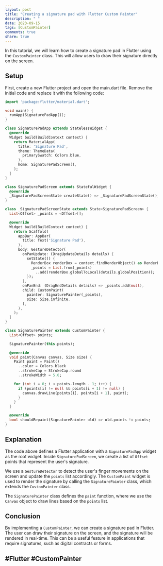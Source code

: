 ```yaml
---
layout: post
title: "Creating a signature pad with Flutter Custom Painter"
description: " "
date: 2023-09-15
tags: [CustomPainter]
comments: true
share: true
---
```


In this tutorial, we will learn how to create a signature pad in Flutter using the `CustomPainter` class. This will allow users to draw their signature directly on the screen.

## Setup

First, create a new Flutter project and open the main.dart file. Remove the initial code and replace it with the following code:

```dart
import 'package:flutter/material.dart';

void main() {
  runApp(SignaturePadApp());
}

class SignaturePadApp extends StatelessWidget {
  @override
  Widget build(BuildContext context) {
    return MaterialApp(
      title: 'Signature Pad',
      theme: ThemeData(
        primarySwatch: Colors.blue,
      ),
      home: SignaturePadScreen(),
    );
  }
}

class SignaturePadScreen extends StatefulWidget {
  @override
  _SignaturePadScreenState createState() => _SignaturePadScreenState();
}

class _SignaturePadScreenState extends State<SignaturePadScreen> {
  List<Offset> _points = <Offset>[];

  @override
  Widget build(BuildContext context) {
    return Scaffold(
      appBar: AppBar(
        title: Text('Signature Pad'),
      ),
      body: GestureDetector(
        onPanUpdate: (DragUpdateDetails details) {
          setState(() {
            RenderBox renderBox = context.findRenderObject() as RenderBox;
            _points = List.from(_points)
              ..add(renderBox.globalToLocal(details.globalPosition));
          });
        },
        onPanEnd: (DragEndDetails details) => _points.add(null),
        child: CustomPaint(
          painter: SignaturePainter(_points),
          size: Size.infinite,
        ),
      ),
    );
  }
}

class SignaturePainter extends CustomPainter {
  List<Offset> points;

  SignaturePainter(this.points);

  @override
  void paint(Canvas canvas, Size size) {
    Paint paint = Paint()
      ..color = Colors.black
      ..strokeCap = StrokeCap.round
      ..strokeWidth = 5.0;

    for (int i = 0; i < points.length - 1; i++) {
      if (points[i] != null && points[i + 1] != null) {
        canvas.drawLine(points[i], points[i + 1], paint);
      }
    }
  }

  @override
  bool shouldRepaint(SignaturePainter old) => old.points != points;
}
```

## Explanation

The code above defines a Flutter application with a `SignaturePadApp` widget as the root widget. Inside `SignaturePadScreen`, we create a list of `Offset` points that represent the user's signature. 

We use a `GestureDetector` to detect the user's finger movements on the screen and update the `points` list accordingly. The `CustomPaint` widget is used to render the signature by calling the `SignaturePainter` class, which extends the `CustomPainter` class.

The `SignaturePainter` class defines the `paint` function, where we use the `Canvas` object to draw lines based on the `points` list.

## Conclusion

By implementing a `CustomPainter`, we can create a signature pad in Flutter. The user can draw their signature on the screen, and the signature will be rendered in real-time. This can be a useful feature in applications that require signatures, such as digital contracts or forms.

## #Flutter #CustomPainter